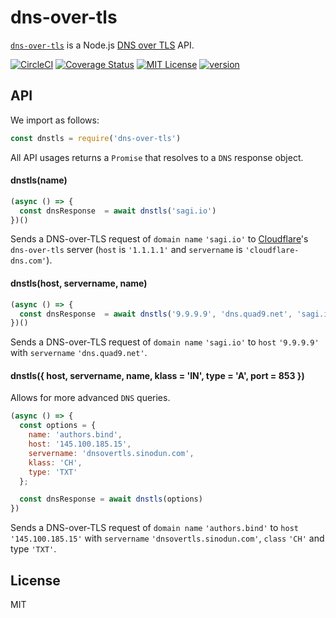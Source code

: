 # dns-over-tls

[`dns-over-tls`](https://www.npmjs.com/package/dns-over-tls) is a Node.js [DNS over TLS](https://en.wikipedia.org/wiki/DNS_over_TLS) API.

[![CircleCI](https://circleci.com/gh/sagi/node-dns-over-tls.svg?style=svg)](https://circleci.com/gh/sagi/node-dns-over-tls)
[![Coverage Status](https://coveralls.io/repos/github/sagi/node-dns-over-tls/badge.svg?branch=master)](https://coveralls.io/github/sagi/node-dns-over-tls?branch=master)
[![MIT License](https://img.shields.io/npm/l/dns-over-tls.svg?style=flat-square)](http://opensource.org/licenses/MIT)
[![version](https://img.shields.io/npm/v/dns-over-tls.svg?style=flat-square)](http://npm.im/dns-over-tls)

## API

We import as follows:
~~~js
const dnstls = require('dns-over-tls')
~~~

All API usages returns a `Promise` that resolves to a `DNS` response object.

####  dnstls(name)
~~~js
(async () => {
  const dnsResponse  = await dnstls('sagi.io')
})()
~~~

Sends a DNS-over-TLS request of `domain name`  `'sagi.io'` to
[Cloudflare](https://developers.cloudflare.com/1.1.1.1/dns-over-tls/)'s
`dns-over-tls` server (`host` is `'1.1.1.1'` and `servername` is `'cloudflare-dns.com'`).

####  dnstls(host, servername, name)
~~~js
(async () => {
  const dnsResponse  = await dnstls('9.9.9.9', 'dns.quad9.net', 'sagi.io')
})()
~~~
Sends a DNS-over-TLS request of `domain name` `'sagi.io'` to `host` `'9.9.9.9'` with
`servername` `'dns.quad9.net'`.

####  dnstls({ host, servername, name, klass = 'IN', type = 'A', port = 853 })
Allows for more advanced `DNS` queries.

~~~js
(async () => {
  const options = {
    name: 'authors.bind',
    host: '145.100.185.15',
    servername: 'dnsovertls.sinodun.com',
    klass: 'CH',
    type: 'TXT'
  };

  const dnsResponse = await dnstls(options)
})
~~~
Sends a DNS-over-TLS request of `domain name` `'authors.bind'` to `host` `'145.100.185.15'` with
`servername` `'dnsovertls.sinodun.com'`, `class` `'CH'` and type `'TXT'`.

## License
MIT

